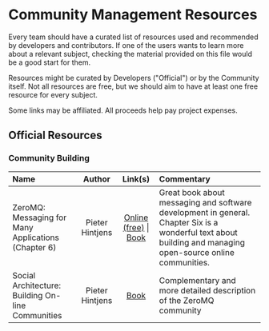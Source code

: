 # Community Management Resources

Every team should have a curated list of resources used and recommended by developers and contributors. If one of the users wants to learn more about a relevant subject, checking the material provided on this file would be a good start for them.

Resources might be curated by Developers ("Official") or by the Community itself. Not all resources are free, but we should aim to have at least one free resource for every subject.

Some links may be affiliated. All proceeds help pay project expenses.

## Official Resources

### Community Building

| Name | Author | Link(s) | Commentary |
| :---     | :---: |     :---:      |    :---       |
| ZeroMQ: Messaging for Many Applications (Chapter 6) | Pieter Hintjens | [Online (free)](http://zguide.zeromq.org/page:chapter6) \|  [Book](https://www.amazon.com/gp/product/1449334067?ie=UTF8&tag=hackerexperie-20&camp=1789&linkCode=xm2&creativeASIN=1449334067)  | Great book about messaging and software development in general. Chapter Six is a wonderful text about building and managing open-source online communities. |
| Social Architecture: Building On-line Communities | Pieter Hintjens |   [Book](https://www.amazon.com/gp/product/153311452?ie=UTF8&tag=hackerexperie-20&camp=1789&linkCode=xm2&creativeASIN=1533112452)      | Complementary and more detailed description of the ZeroMQ community |
